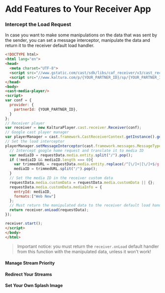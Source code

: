 # Add Features to Your Receiver App

### Intercept the Load Request

In case you want to make some manipulations on the data that was sent by the sender, you can set a message interceptor, manipulate the data and return it to the receiver default load handler.

```html
<!DOCTYPE html>
<html lang="en">
<head>
  <meta charset="UTF-8">
  <script src="//www.gstatic.com/cast/sdk/libs/caf_receiver/v3/cast_receiver_framework.js"></script>
  <script src="//www.kaltura.com/p/{YOUR_PARTNER_ID}/sp/{YOUR_PARTNER_ID}00/embedPlaykitJs/uiconf_id/{UI_CONF_ID}/partner_id/{YOUR_PARTNER_ID}"></script>
</head>
<body>
<cast-media-player/>
<script>
var conf = {
  provider: {
    partnerId: {YOUR_PARTNER_ID},
  }
};
// Receiver player
var receiver = new KalturaPlayer.cast.receiver.Receiver(conf);
// Google cast player manager
var playerManager = cast.framework.CastReceiverContext.getInstance().getPlayerManager();
// Set the load interceptor
playerManager.setMessageInterceptor(cast.framework.messages.MessageType.LOAD, requestData => {
  // Intercept google home request and translate it to media ID
  var mediaID = requestData.media.entity.split("/").pop();
  if (!mediaID && mediaID.length === 0){
    var trimmedURL = requestData.media.entity.replace(/^[\/]+|[\/]+$/g, "");
    mediaID = trimmedURL.split("/").pop();
  }
  // Set the media ID in the receiver custom data
  requestData.media.customData = requestData.media.customData || {};
  requestData.media.customData.mediaInfo = {
    entryId: mediaID,
    formats:["Web New"]
  };
  // Must return the manipulated data to the receiver default load handler!
  return receiver.onLoad(requestData);
});

receiver.start();
</script>
</body>
</html>
```

> Important notice: you must return the `receiver.onLoad` default handler from this function with the manipulated data, unless it won't work!

#### Manage Stream Priority

#### Redirect Your Streams

#### Set Your Own Splash Image
